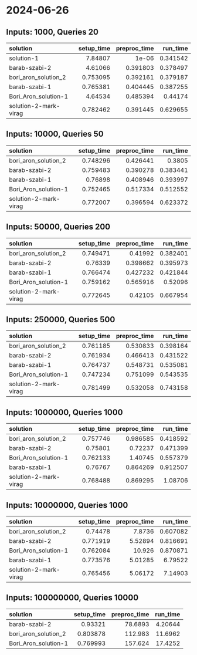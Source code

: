 # 2024-06-26

## Inputs: 1000, Queries 20

| solution              |   setup_time |   preproc_time |   run_time |
|:----------------------|-------------:|---------------:|-----------:|
| solution-1            |     7.84807  |       1e-06    |   0.341542 |
| barab-szabi-2         |     4.61066  |       0.391803 |   0.378497 |
| bori_aron_solution_2  |     0.753095 |       0.392161 |   0.379187 |
| barab-szabi-1         |     0.765381 |       0.404445 |   0.387255 |
| Bori_Aron_solution-1  |     4.64534  |       0.485394 |   0.44174  |
| solution-2-mark-virag |     0.782462 |       0.391445 |   0.629655 |

## Inputs: 10000, Queries 50

| solution              |   setup_time |   preproc_time |   run_time |
|:----------------------|-------------:|---------------:|-----------:|
| bori_aron_solution_2  |     0.748296 |       0.426441 |   0.3805   |
| barab-szabi-2         |     0.759483 |       0.390278 |   0.383441 |
| barab-szabi-1         |     0.76898  |       0.408946 |   0.393997 |
| Bori_Aron_solution-1  |     0.752465 |       0.517334 |   0.512552 |
| solution-2-mark-virag |     0.772007 |       0.396594 |   0.623372 |

## Inputs: 50000, Queries 200

| solution              |   setup_time |   preproc_time |   run_time |
|:----------------------|-------------:|---------------:|-----------:|
| bori_aron_solution_2  |     0.749471 |       0.41992  |   0.382401 |
| barab-szabi-2         |     0.76339  |       0.398662 |   0.395973 |
| barab-szabi-1         |     0.766474 |       0.427232 |   0.421844 |
| Bori_Aron_solution-1  |     0.759162 |       0.565916 |   0.52096  |
| solution-2-mark-virag |     0.772645 |       0.42105  |   0.667954 |

## Inputs: 250000, Queries 500

| solution              |   setup_time |   preproc_time |   run_time |
|:----------------------|-------------:|---------------:|-----------:|
| bori_aron_solution_2  |     0.761185 |       0.530833 |   0.398164 |
| barab-szabi-2         |     0.761934 |       0.466413 |   0.431522 |
| barab-szabi-1         |     0.764737 |       0.548731 |   0.535081 |
| Bori_Aron_solution-1  |     0.747234 |       0.751099 |   0.543535 |
| solution-2-mark-virag |     0.781499 |       0.532058 |   0.743158 |

## Inputs: 1000000, Queries 1000

| solution              |   setup_time |   preproc_time |   run_time |
|:----------------------|-------------:|---------------:|-----------:|
| bori_aron_solution_2  |     0.757746 |       0.986585 |   0.418592 |
| barab-szabi-2         |     0.75801  |       0.72237  |   0.471399 |
| Bori_Aron_solution-1  |     0.762133 |       1.40745  |   0.557379 |
| barab-szabi-1         |     0.76767  |       0.864269 |   0.912507 |
| solution-2-mark-virag |     0.768488 |       0.869295 |   1.08706  |

## Inputs: 10000000, Queries 1000

| solution              |   setup_time |   preproc_time |   run_time |
|:----------------------|-------------:|---------------:|-----------:|
| bori_aron_solution_2  |     0.74478  |        7.8736  |   0.607082 |
| barab-szabi-2         |     0.771919 |        5.52894 |   0.816691 |
| Bori_Aron_solution-1  |     0.762084 |       10.926   |   0.870871 |
| barab-szabi-1         |     0.773576 |        5.01285 |   6.79522  |
| solution-2-mark-virag |     0.765456 |        5.06172 |   7.14903  |

## Inputs: 100000000, Queries 10000

| solution             |   setup_time |   preproc_time |   run_time |
|:---------------------|-------------:|---------------:|-----------:|
| barab-szabi-2        |     0.93321  |        78.6893 |    4.20644 |
| bori_aron_solution_2 |     0.803878 |       112.983  |   11.6962  |
| Bori_Aron_solution-1 |     0.769993 |       157.624  |   17.4252  |